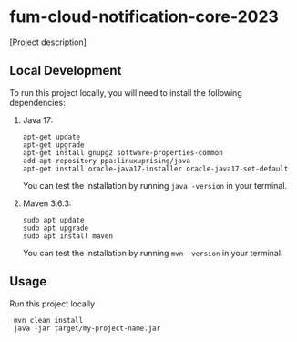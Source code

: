 # fum-cloud-notification-core-2023
[Project description]

## Local Development

To run this project locally, you will need to install the following dependencies:

1. Java 17:

   ```
   apt-get update
   apt-get upgrade
   apt-get install gnupg2 software-properties-common
   add-apt-repository ppa:linuxuprising/java
   apt-get install oracle-java17-installer oracle-java17-set-default
   ```

   You can test the installation by running `java -version` in your terminal.

2. Maven 3.6.3:

   ```
   sudo apt update
   sudo apt upgrade
   sudo apt install maven
   ```

   You can test the installation by running `mvn -version` in your terminal.

## Usage
Run this project locally
  ```
   mvn clean install
   java -jar target/my-project-name.jar
  ```
